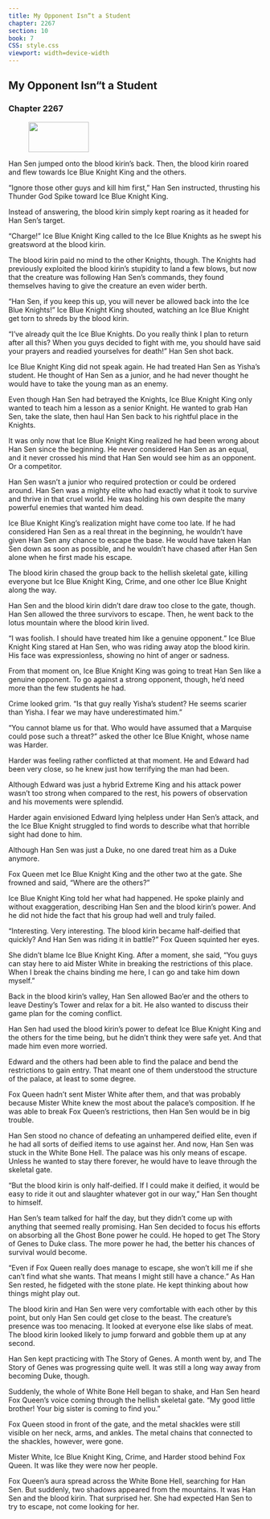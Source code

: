 ```yaml
---
title: My Opponent Isn“t a Student
chapter: 2267
section: 10
book: 7
CSS: style.css
viewport: width=device-width
---
```


## My Opponent Isn“t a Student

### Chapter 2267

<figure>
	<img src="../Images/gem.gif" alt="" id="gem" width="120" height="60" />
</figure>

Han Sen jumped onto the blood kirin’s back. Then, the blood kirin roared and flew towards Ice Blue Knight King and the others.

“Ignore those other guys and kill him first,” Han Sen instructed, thrusting his Thunder God Spike toward Ice Blue Knight King.

Instead of answering, the blood kirin simply kept roaring as it headed for Han Sen’s target.

“Charge!” Ice Blue Knight King called to the Ice Blue Knights as he swept his greatsword at the blood kirin.

The blood kirin paid no mind to the other Knights, though. The Knights had previously exploited the blood kirin’s stupidity to land a few blows, but now that the creature was following Han Sen’s commands, they found themselves having to give the creature an even wider berth.

“Han Sen, if you keep this up, you will never be allowed back into the Ice Blue Knights!” Ice Blue Knight King shouted, watching an Ice Blue Knight get torn to shreds by the blood kirin.

“I’ve already quit the Ice Blue Knights. Do you really think I plan to return after all this? When you guys decided to fight with me, you should have said your prayers and readied yourselves for death!” Han Sen shot back.

Ice Blue Knight King did not speak again. He had treated Han Sen as Yisha’s student. He thought of Han Sen as a junior, and he had never thought he would have to take the young man as an enemy.

Even though Han Sen had betrayed the Knights, Ice Blue Knight King only wanted to teach him a lesson as a senior Knight. He wanted to grab Han Sen, take the slate, then haul Han Sen back to his rightful place in the Knights.

It was only now that Ice Blue Knight King realized he had been wrong about Han Sen since the beginning. He never considered Han Sen as an equal, and it never crossed his mind that Han Sen would see him as an opponent. Or a competitor.

Han Sen wasn’t a junior who required protection or could be ordered around. Han Sen was a mighty elite who had exactly what it took to survive and thrive in that cruel world. He was holding his own despite the many powerful enemies that wanted him dead.

Ice Blue Knight King’s realization might have come too late. If he had considered Han Sen as a real threat in the beginning, he wouldn’t have given Han Sen any chance to escape the base. He would have taken Han Sen down as soon as possible, and he wouldn’t have chased after Han Sen alone when he first made his escape.

The blood kirin chased the group back to the hellish skeletal gate, killing everyone but Ice Blue Knight King, Crime, and one other Ice Blue Knight along the way.

Han Sen and the blood kirin didn’t dare draw too close to the gate, though. Han Sen allowed the three survivors to escape. Then, he went back to the lotus mountain where the blood kirin lived.

“I was foolish. I should have treated him like a genuine opponent.” Ice Blue Knight King stared at Han Sen, who was riding away atop the blood kirin. His face was expressionless, showing no hint of anger or sadness.

From that moment on, Ice Blue Knight King was going to treat Han Sen like a genuine opponent. To go against a strong opponent, though, he’d need more than the few students he had.

Crime looked grim. “Is that guy really Yisha’s student? He seems scarier than Yisha. I fear we may have underestimated him.”

“You cannot blame us for that. Who would have assumed that a Marquise could pose such a threat?” asked the other Ice Blue Knight, whose name was Harder.

Harder was feeling rather conflicted at that moment. He and Edward had been very close, so he knew just how terrifying the man had been.

Although Edward was just a hybrid Extreme King and his attack power wasn’t too strong when compared to the rest, his powers of observation and his movements were splendid.

Harder again envisioned Edward lying helpless under Han Sen’s attack, and the Ice Blue Knight struggled to find words to describe what that horrible sight had done to him.

Although Han Sen was just a Duke, no one dared treat him as a Duke anymore.

Fox Queen met Ice Blue Knight King and the other two at the gate. She frowned and said, “Where are the others?”

Ice Blue Knight King told her what had happened. He spoke plainly and without exaggeration, describing Han Sen and the blood kirin’s power. And he did not hide the fact that his group had well and truly failed.

“Interesting. Very interesting. The blood kirin became half-deified that quickly? And Han Sen was riding it in battle?” Fox Queen squinted her eyes.

She didn’t blame Ice Blue Knight King. After a moment, she said, “You guys can stay here to aid Mister White in breaking the restrictions of this place. When I break the chains binding me here, I can go and take him down myself.”

Back in the blood kirin’s valley, Han Sen allowed Bao’er and the others to leave Destiny’s Tower and relax for a bit. He also wanted to discuss their game plan for the coming conflict.

Han Sen had used the blood kirin’s power to defeat Ice Blue Knight King and the others for the time being, but he didn’t think they were safe yet. And that made him even more worried.

Edward and the others had been able to find the palace and bend the restrictions to gain entry. That meant one of them understood the structure of the palace, at least to some degree.

Fox Queen hadn’t sent Mister White after them, and that was probably because Mister White knew the most about the palace’s composition. If he was able to break Fox Queen’s restrictions, then Han Sen would be in big trouble.

Han Sen stood no chance of defeating an unhampered deified elite, even if he had all sorts of deified items to use against her. And now, Han Sen was stuck in the White Bone Hell. The palace was his only means of escape. Unless he wanted to stay there forever, he would have to leave through the skeletal gate.

“But the blood kirin is only half-deified. If I could make it deified, it would be easy to ride it out and slaughter whatever got in our way,” Han Sen thought to himself.

Han Sen’s team talked for half the day, but they didn’t come up with anything that seemed really promising. Han Sen decided to focus his efforts on absorbing all the Ghost Bone power he could. He hoped to get The Story of Genes to Duke class. The more power he had, the better his chances of survival would become.

“Even if Fox Queen really does manage to escape, she won’t kill me if she can’t find what she wants. That means I might still have a chance.” As Han Sen rested, he fidgeted with the stone plate. He kept thinking about how things might play out.

The blood kirin and Han Sen were very comfortable with each other by this point, but only Han Sen could get close to the beast. The creature’s presence was too menacing. It looked at everyone else like slabs of meat. The blood kirin looked likely to jump forward and gobble them up at any second.

Han Sen kept practicing with The Story of Genes. A month went by, and The Story of Genes was progressing quite well. It was still a long way away from becoming Duke, though.

Suddenly, the whole of White Bone Hell began to shake, and Han Sen heard Fox Queen’s voice coming through the hellish skeletal gate. “My good little brother! Your big sister is coming to find you.”

Fox Queen stood in front of the gate, and the metal shackles were still visible on her neck, arms, and ankles. The metal chains that connected to the shackles, however, were gone.

Mister White, Ice Blue Knight King, Crime, and Harder stood behind Fox Queen. It was like they were now her people.

Fox Queen’s aura spread across the White Bone Hell, searching for Han Sen. But suddenly, two shadows appeared from the mountains. It was Han Sen and the blood kirin. That surprised her. She had expected Han Sen to try to escape, not come looking for her.